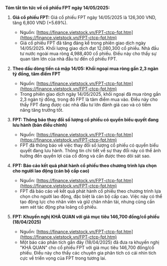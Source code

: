 **Tóm tắt tin tức về cổ phiếu FPT ngày 14/05/2025:**

1.  **Giá cổ phiếu FPT:** Giá cổ phiếu FPT ngày 14/05/2025 là 126,300 VND, tăng 6,800 VND (+5.69%).
    *   Nguồn: [https://finance.vietstock.vn/FPT-ctcp-fpt.htm](https://finance.vietstock.vn/FPT-ctcp-fpt.htm)
    *   Giá cổ phiếu FPT đã tăng đáng kể trong phiên giao dịch ngày 14/05/2025. Khối lượng giao dịch đạt 12,080,300 cổ phiếu. Nhà đầu tư nước ngoài mua ròng 4,988,400 cổ phiếu. Điều này cho thấy sự quan tâm lớn của nhà đầu tư đến cổ phiếu FPT.

2.  **Theo dấu dòng tiền cá mập 14/05: Khối ngoại mua ròng gần 2,3 ngàn tỷ đồng, tâm điểm FPT**
    *   Nguồn: [https://finance.vietstock.vn/FPT-ctcp-fpt.htm](https://finance.vietstock.vn/FPT-ctcp-fpt.htm)
    *   Trong phiên giao dịch ngày 14/05/2025, khối ngoại đã mua ròng gần 2,3 ngàn tỷ đồng, trong đó FPT là tâm điểm mua vào. Điều này cho thấy FPT đang được các nhà đầu tư lớn đánh giá cao và có tiềm năng tăng trưởng tốt.

3.  **FPT: Thông báo thay đổi số lượng cổ phiếu có quyền biểu quyết đang lưu hành (bản điều chỉnh)**
    *   Nguồn: [https://finance.vietstock.vn/FPT-ctcp-fpt.htm](https://finance.vietstock.vn/FPT-ctcp-fpt.htm)
    *   FPT đã thông báo về việc thay đổi số lượng cổ phiếu có quyền biểu quyết đang lưu hành. Thông tin chi tiết về sự thay đổi này có thể ảnh hưởng đến quyền lợi của cổ đông và cần được theo dõi sát sao.

4.  **FPT: Báo cáo kết quả phát hành cổ phiếu theo chương trình lựa chọn cho người lao động (cán bộ cấp cao)**
    *   Nguồn: [https://finance.vietstock.vn/FPT-ctcp-fpt.htm](https://finance.vietstock.vn/FPT-ctcp-fpt.htm)
    *   FPT đã báo cáo về kết quả phát hành cổ phiếu theo chương trình lựa chọn cho người lao động, đặc biệt là cán bộ cấp cao. Việc này có thể tạo động lực cho nhân viên và giữ chân nhân tài, nhưng cũng cần xem xét tác động pha loãng cổ phiếu.

5.  **FPT: Khuyến nghị KHẢ QUAN với giá mục tiêu 146,700 đồng/cổ phiếu (18/04/2025)**
    *   Nguồn: [https://finance.vietstock.vn/FPT-ctcp-fpt.htm](https://finance.vietstock.vn/FPT-ctcp-fpt.htm)
    *   Một báo cáo phân tích gần đây (18/04/2025) đã đưa ra khuyến nghị "KHẢ QUAN" cho cổ phiếu FPT với giá mục tiêu 146,700 đồng/cổ phiếu. Điều này cho thấy các chuyên gia phân tích có cái nhìn tích cực về triển vọng của FPT trong tương lai.